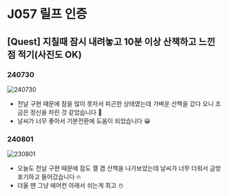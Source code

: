 # J057 릴프 인증
## [Quest] 지칠때 잠시 내려놓고 10분 이상 산책하고 느낀 점 적기(사진도 OK) 
### 240730

![240730](https://github.com/user-attachments/assets/a34202d9-576f-47d3-bd12-9b87243091f4)

- 전날 구현 때문에 잠을 많이 못자서 피곤한 상태였는데 가벼운 산책을 갔다 오니 조금은 정신을 차린 것 같았습니다 🙂
- 날씨가 너무 좋아서 기분전환에 도움이 되었습니다 😀

### 240801

![230801](https://github.com/user-attachments/assets/d13b58a3-c953-409d-9b5e-26caaf4d6fc9)

- 오늘도 전날 구현 때문에 잠도 깰 겸 산책을 나가보았는데 날씨가 너무 더워서 금방 포기하고 들어갔습니다 🔥
- 더울 땐 그냥 에어컨 아래서 쉬는게 최고 ☃️
